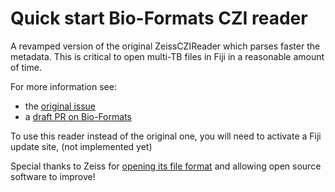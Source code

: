# Quick start Bio-Formats CZI reader

A revamped version of the original ZeissCZIReader which parses faster the metadata. This is critical to open multi-TB files in Fiji in a reasonable amount of time.

For more information see:
- the [original issue](https://github.com/ome/bioformats/issues/3839)
- a [draft PR on Bio-Formats](https://github.com/ome/bioformats/pull/4009)

To use this reader instead of the original one, you will need to activate a Fiji update site, (not implemented yet)

Special thanks to Zeiss for [opening its file format](https://github.com/ZEISS/libczi) and allowing open source software to improve!
